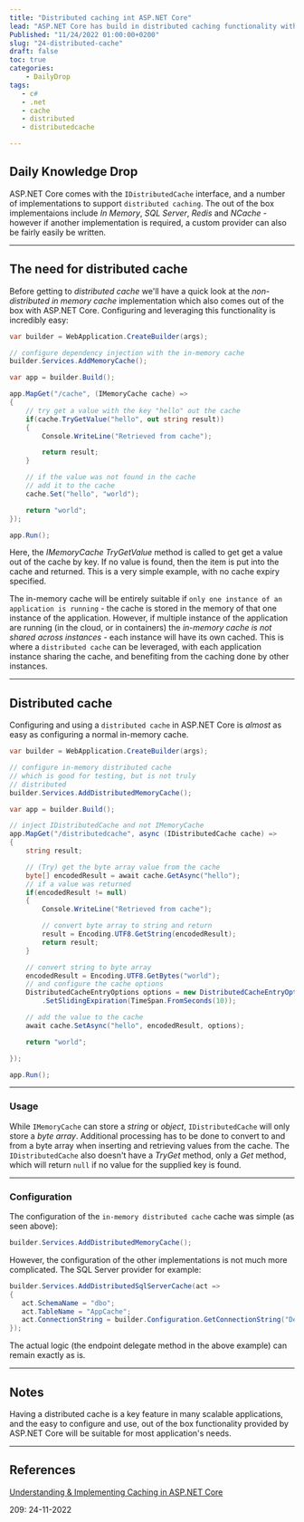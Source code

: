 ```yaml
---
title: "Distributed caching int ASP.NET Core"
lead: "ASP.NET Core has build in distributed caching functionality with multiple providers"
Published: "11/24/2022 01:00:00+0200"
slug: "24-distributed-cache"
draft: false
toc: true
categories:
    - DailyDrop
tags:
   - c#
   - .net
   - cache
   - distributed
   - distributedcache

---
```


## Daily Knowledge Drop

ASP.NET Core comes with the `IDistributedCache` interface, and a number of implementations to support `distributed caching`. The out of the box implementaions include _In Memory_, _SQL Server_, _Redis_ and _NCache_ - however if another implementation is required, a custom provider can also be fairly easily be written.

---

## The need for distributed cache 

Before getting to _distributed cache_ we'll have a quick look at the _non-distributed in memory cache_ implementation which also comes out of the box with ASP.NET Core. Configuring and leveraging this functionality is incredibly easy:

``` csharp
var builder = WebApplication.CreateBuilder(args);

// configure dependency injection with the in-memory cache
builder.Services.AddMemoryCache();

var app = builder.Build();

app.MapGet("/cache", (IMemoryCache cache) =>
{
    // try get a value with the key "hello" out the cache
    if(cache.TryGetValue("hello", out string result))
    {
        Console.WriteLine("Retrieved from cache");

        return result;
    }

    // if the value was not found in the cache
    // add it to the cache
    cache.Set("hello", "world");

    return "world";
});

app.Run();
```

Here, the _IMemoryCache TryGetValue_ method is called to get get a value out of the cache by key. If no value is found, then the item is put into the cache and returned. This is a very simple example, with no cache expiry specified.

The in-memory cache will be entirely suitable if `only one instance of an application is running` - the cache is stored in the memory of that one instance of the application. However, if multiple instance of the application are running (in the cloud, or in containers) the _in-memory cache is not shared across instances_ - each instance will have its own cached. This is where a `distributed cache` can be leveraged, with each application instance sharing the cache, and benefiting from the caching done by other instances.

---

## Distributed cache 

Configuring and using a `distributed cache` in ASP.NET Core is _almost_ as easy as configuring a normal in-memory cache.

``` csharp
var builder = WebApplication.CreateBuilder(args);

// configure in-memory distributed cache
// which is good for testing, but is not truly 
// distributed
builder.Services.AddDistributedMemoryCache();

var app = builder.Build();

// inject IDistributedCache and not IMemoryCache
app.MapGet("/distributedcache", async (IDistributedCache cache) =>
{
    string result;

    // (Try) get the byte array value from the cache
    byte[] encodedResult = await cache.GetAsync("hello");
    // if a value was returned
    if(encodedResult != null)
    {
        Console.WriteLine("Retrieved from cache");

        // convert byte array to string and return
        result = Encoding.UTF8.GetString(encodedResult);
        return result;
    }

    // convert string to byte array 
    encodedResult = Encoding.UTF8.GetBytes("world");
    // and configure the cache options
    DistributedCacheEntryOptions options = new DistributedCacheEntryOptions()
        .SetSlidingExpiration(TimeSpan.FromSeconds(10));

    // add the value to the cache
    await cache.SetAsync("hello", encodedResult, options);

    return "world";

});

app.Run();
```

---

### Usage

While `IMemoryCache` can store a _string_ or _object_, `IDistributedCache` will only store a _byte array_. Additional processing has to be done to convert to and from a byte array when inserting and retrieving values from the cache.
The `IDistributedCache` also doesn't have a _TryGet_ method, only a _Get_ method, which will return `null` if no value for the supplied key is found.

---

### Configuration

The configuration of the `in-memory distributed cache` cache was simple (as seen above):

``` csharp
builder.Services.AddDistributedMemoryCache();
```

However, the configuration of the other implementations is not much more complicated. The SQL Server provider for example:

``` csharp
builder.Services.AddDistributedSqlServerCache(act =>
{
   act.SchemaName = "dbo";
   act.TableName = "AppCache";
   act.ConnectionString = builder.Configuration.GetConnectionString("DefaultDatabase");
});
```
The actual logic (the endpoint delegate method in the above example) can remain exactly as is.

---

## Notes

Having a distributed cache is a key feature in many scalable applications, and the easy to configure and use, out of the box functionality provided by ASP.NET Core will be suitable for most application's needs.

---


## References

[Understanding & Implementing Caching in ASP.NET Core](https://www.mitchelsellers.com/blog/article/understanding-implementing-caching-in-asp-net-core)  

<?# DailyDrop ?>209: 24-11-2022<?#/ DailyDrop ?>
